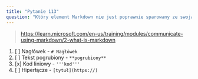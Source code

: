 ```yaml
---
title: "Pytanie 113"
question: "Który element Markdown nie jest poprawnie sparowany ze swoją składnią?"
---
```



> https://learn.microsoft.com/en-us/training/modules/communicate-using-markdown/2-what-is-markdown

1. [ ] Nagłówek - `# Nagłówek`
1. [ ] Tekst pogrubiony - `**pogrubiony**`
1. [x] Kod liniowy - `'''kod'''`
1. [ ] Hiperłącze - `[tytuł](https://)`
